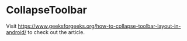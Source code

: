 # CollapseToolbar
Visit https://www.geeksforgeeks.org/how-to-collapse-toolbar-layout-in-android/ to check out the article.
